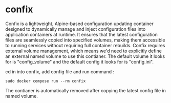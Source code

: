# confix
Confix is a lightweight, Alpine-based configuration updating container designed to dynamically manage and inject configuration files into application containers at runtime. 
It ensures that the latest configuration files are seamlessly copied into specified volumes, making them accessible to running services without requiring full container rebuilds. 
Confix requires external volume management, which means we'd need to explicitly define an external named volume to use this contianer. The default volume it looks for is "config_volume" and the default config it looks for is "config.ini".

cd in into confix, add config file and run command : 

``` sudo docker compose run --rm confix ```

The contianer is automatically removed after copying the latest config file in named volume.
